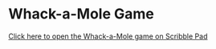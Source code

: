 # Whack-a-Mole Game

[Click here to open the Whack-a-Mole game on Scribble Pad](https://app.scribbler.live/?jsnb=local:3&hide-menu=true&hide-code=true)
